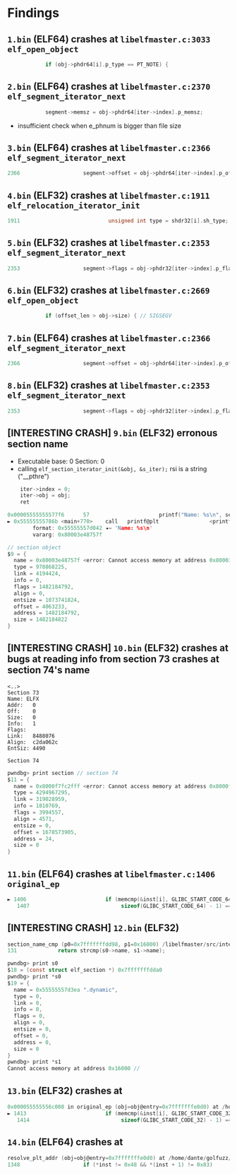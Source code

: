 # Findings

## `1.bin` (ELF64) crashes at `libelfmaster.c:3033 elf_open_object`

```c 
			if (obj->phdr64[i].p_type == PT_NOTE) {
```

## `2.bin` (ELF64) crashes at `libelfmaster.c:2370 elf_segment_iterator_next`

```c 
			segment->memsz = obj->phdr64[iter->index].p_memsz;
```

* insufficient check when e_phnum is bigger than file size 

## `3.bin` (ELF64) crashes at `libelfmaster.c:2366 elf_segment_iterator_next`

```c 
2366                    segment->offset = obj->phdr64[iter->index].p_offset;
```

## `4.bin` (ELF32) crashes at `libelfmaster.c:1911 elf_relocation_iterator_init`

```c 
1911                            unsigned int type = shdr32[i].sh_type;
```

## `5.bin` (ELF32) crashes at `libelfmaster.c:2353 elf_segment_iterator_next`

```c 
2353                    segment->flags = obj->phdr32[iter->index].p_flags;
```


## `6.bin` (ELF32) crashes at `libelfmaster.c:2669 elf_open_object`

```c 
			if (offset_len > obj->size) { // SIGSEGV
```

## `7.bin` (ELF64) crashes at `libelfmaster.c:2366 elf_segment_iterator_next`

```c 
2366                    segment->offset = obj->phdr64[iter->index].p_offset;
```

## `8.bin` (ELF32) crashes at `libelfmaster.c:2353 elf_segment_iterator_next`

```c 
2353                    segment->flags = obj->phdr32[iter->index].p_flags;
```

## [INTERESTING CRASH] `9.bin` (ELF32) erronous section name

* Executable base: 0 Section: 0 
* calling `elf_section_iterator_init(&obj, &s_iter);` rsi is a string ("__pthre")
```c
	iter->index = 0;
	iter->obj = obj;
	ret
```
```c 
0x00005555555577f6      57                      printf("Name: %s\n", section.name ? section.name : "");
► 0x55555555786b <main+770>    call   printf@plt                <printf@plt>
        format: 0x55555557d042 ◂— 'Name: %s\n'
        vararg: 0x80003e48757f

// section object
$9 = {
  name = 0x80003e48757f <error: Cannot access memory at address 0x80003e48757f>,
  type = 978868225,
  link = 4194424,
  info = 0,
  flags = 1482184792,
  align = 0,
  entsize = 1073741824,
  offset = 4063233,
  address = 1482184792,
  size = 1482184822
}
```

## [INTERESTING CRASH] `10.bin` (ELF32) crashes at bugs at reading info from section 73 crashes at section 74's name

```
<..>
Section 73
Name: ELFX
Addr:   0
Off:    0
Size:   0
Info:   1
Flags:
Link:   8488076
Align:  c2da062c
EntSiz: 4490

Section 74
```

```c 
pwndbg> print section // section 74
$11 = {
  name = 0x8000f7fc2fff <error: Cannot access memory at address 0x8000f7fc2fff>,
  type = 4294967295,
  link = 319028959,
  info = 1810769,
  flags = 3994557,
  align = 4571,
  entsize = 0,
  offset = 1678573905,
  address = 24,
  size = 0
}
```

## `11.bin` (ELF64) crashes at `libelfmaster.c:1406 original_ep`

```c 
► 1406                         if (memcmp(&inst[i], GLIBC_START_CODE_64,
   1407                             sizeof(GLIBC_START_CODE_64) - 1) == 0)
```

## [INTERESTING CRASH] `12.bin` (ELF32)

```c 
section_name_cmp (p0=0x7fffffffdd98, p1=0x16000) /libelfmaster/src/internal.c:131
131             return strcmp(s0->name, s1->name); 
```

```c 
pwndbg> print s0
$18 = (const struct elf_section *) 0x7fffffffdda0
pwndbg> print *s0
$19 = {
  name = 0x55555557d3ea ".dynamic",
  type = 0,
  link = 0,
  info = 0,
  flags = 0,
  align = 0,
  entsize = 0,
  offset = 0,
  address = 0,
  size = 0
}
pwndbg> print *s1
Cannot access memory at address 0x16000 //
```


## `13.bin` (ELF32) crashes at 
```c 
0x000055555556c008 in original_ep (obj=obj@entry=0x7fffffffe0d0) at /home/dante/golfuzz/examples/04_afl/libelfmaster/src/internal.c:1413
► 1413                         if (memcmp(&inst[i], GLIBC_START_CODE_32,
   1414                             sizeof(GLIBC_START_CODE_32) - 1) == 0) 
```

## `14.bin` (ELF64) crashes at 
```c 
resolve_plt_addr (obj=obj@entry=0x7fffffffe0d0) at /home/dante/golfuzz/examples/04_afl/libelfmaster/src/internal.c:1348
1348                    if (*inst != 0x48 && *(inst + 1) != 0x83)
``` 

